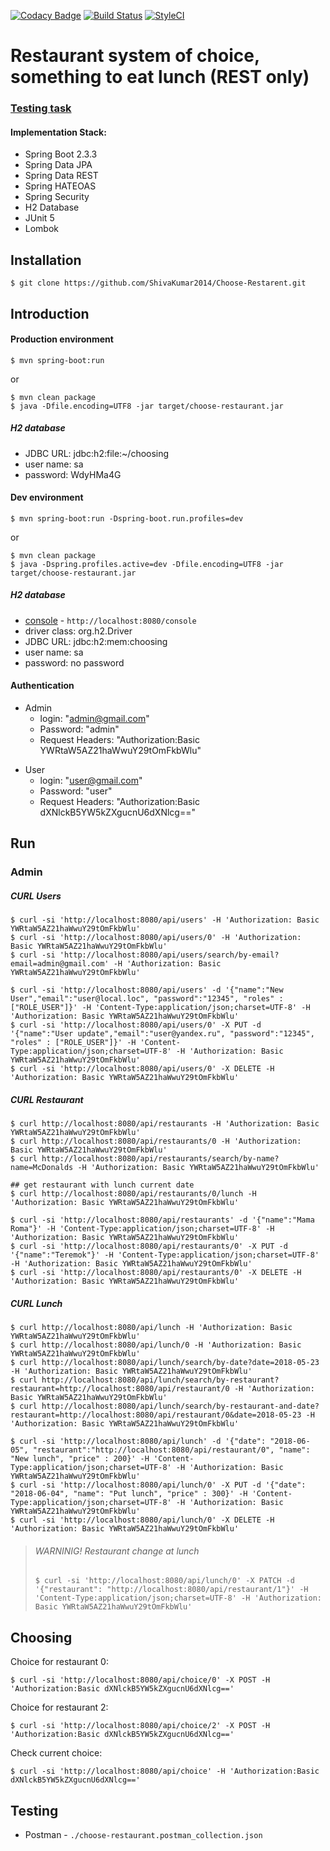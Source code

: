 [![Codacy Badge](https://api.codacy.com/project/badge/Grade/5d67509cb5184a468d92af9b3f3ae35b)](https://app.codacy.com/manual/shiva/choose-restaurant?utm_source=github.com&utm_medium=referral&utm_content=shiva/choose-restaurant&utm_campaign=Badge_Grade_Dashboard)
[![Build Status](https://travis-ci.org/shiva/choose-restaurant.svg?branch=master)](https://travis-ci.org/shiva/choose-restaurant)
[![StyleCI](https://github.styleci.io/repos/134272573/shield?branch=master)](https://github.styleci.io/repos/134272573?branch=master)

Restaurant system of choice, something to eat lunch (REST only)
===============================================================
### [Testing task](https://github.com/ShivaKumar2014/Choose-Restarent/test_task.md)

#### Implementation Stack:

* Spring Boot 2.3.3
* Spring Data JPA
* Spring Data REST
* Spring HATEOAS
* Spring Security
* H2 Database
* JUnit 5
* Lombok

Installation
------------
```console
$ git clone https://github.com/ShivaKumar2014/Choose-Restarent.git
```

Introduction
------------
#### Production environment
```console
$ mvn spring-boot:run
``` 
or
```console
$ mvn clean package
$ java -Dfile.encoding=UTF8 -jar target/choose-restaurant.jar
```

##### H2 database
* JDBC URL: jdbc:h2:file:~/choosing
* user name: sa
* password: WdyHMa4G

#### Dev environment
```console
$ mvn spring-boot:run -Dspring-boot.run.profiles=dev
``` 
or
```console
$ mvn clean package
$ java -Dspring.profiles.active=dev -Dfile.encoding=UTF8 -jar target/choose-restaurant.jar
```

##### H2 database
* [console](http://localhost:8080/console) - `http://localhost:8080/console`
* driver class: org.h2.Driver
* JDBC URL: jdbc:h2:mem:choosing
* user name: sa
* password: no password

#### Authentication
* Admin 
    * login: "admin@gmail.com"
    * Password: "admin"
    * Request Headers: "Authorization:Basic YWRtaW5AZ21haWwuY29tOmFkbWlu"


- User 
    - login: "user@gmail.com"
    - Password: "user"
    - Request Headers: "Authorization:Basic dXNlckB5YW5kZXgucnU6dXNlcg=="

Run
---
### Admin
##### CURL Users
```console
$ curl -si 'http://localhost:8080/api/users' -H 'Authorization: Basic YWRtaW5AZ21haWwuY29tOmFkbWlu'
$ curl -si 'http://localhost:8080/api/users/0' -H 'Authorization: Basic YWRtaW5AZ21haWwuY29tOmFkbWlu'
$ curl -si 'http://localhost:8080/api/users/search/by-email?email=admin@gmail.com' -H 'Authorization: Basic YWRtaW5AZ21haWwuY29tOmFkbWlu'

$ curl -si 'http://localhost:8080/api/users' -d '{"name":"New User","email":"user@local.loc", "password":"12345", "roles" : ["ROLE_USER"]}' -H 'Content-Type:application/json;charset=UTF-8' -H 'Authorization: Basic YWRtaW5AZ21haWwuY29tOmFkbWlu'
$ curl -si 'http://localhost:8080/api/users/0' -X PUT -d '{"name":"User update","email":"user@yandex.ru", "password":"12345", "roles" : ["ROLE_USER"]}' -H 'Content-Type:application/json;charset=UTF-8' -H 'Authorization: Basic YWRtaW5AZ21haWwuY29tOmFkbWlu'
$ curl -si 'http://localhost:8080/api/users/0' -X DELETE -H 'Authorization: Basic YWRtaW5AZ21haWwuY29tOmFkbWlu'
```

##### CURL Restaurant
```console
$ curl http://localhost:8080/api/restaurants -H 'Authorization: Basic YWRtaW5AZ21haWwuY29tOmFkbWlu'
$ curl http://localhost:8080/api/restaurants/0 -H 'Authorization: Basic YWRtaW5AZ21haWwuY29tOmFkbWlu'
$ curl http://localhost:8080/api/restaurants/search/by-name?name=McDonalds -H 'Authorization: Basic YWRtaW5AZ21haWwuY29tOmFkbWlu'

## get restaurant with lunch current date
$ curl http://localhost:8080/api/restaurants/0/lunch -H 'Authorization: Basic YWRtaW5AZ21haWwuY29tOmFkbWlu'

$ curl -si 'http://localhost:8080/api/restaurants' -d '{"name":"Mama Roma"}' -H 'Content-Type:application/json;charset=UTF-8' -H 'Authorization: Basic YWRtaW5AZ21haWwuY29tOmFkbWlu'
$ curl -si 'http://localhost:8080/api/restaurants/0' -X PUT -d '{"name":"Teremok"}' -H 'Content-Type:application/json;charset=UTF-8' -H 'Authorization: Basic YWRtaW5AZ21haWwuY29tOmFkbWlu'
$ curl -si 'http://localhost:8080/api/restaurants/0' -X DELETE -H 'Authorization: Basic YWRtaW5AZ21haWwuY29tOmFkbWlu'
```

##### CURL Lunch
```console
$ curl http://localhost:8080/api/lunch -H 'Authorization: Basic YWRtaW5AZ21haWwuY29tOmFkbWlu'
$ curl http://localhost:8080/api/lunch/0 -H 'Authorization: Basic YWRtaW5AZ21haWwuY29tOmFkbWlu'
$ curl http://localhost:8080/api/lunch/search/by-date?date=2018-05-23 -H 'Authorization: Basic YWRtaW5AZ21haWwuY29tOmFkbWlu'
$ curl http://localhost:8080/api/lunch/search/by-restaurant?restaurant=http://localhost:8080/api/restaurant/0 -H 'Authorization: Basic YWRtaW5AZ21haWwuY29tOmFkbWlu'
$ curl http://localhost:8080/api/lunch/search/by-restaurant-and-date?restaurant=http://localhost:8080/api/restaurant/0&date=2018-05-23 -H 'Authorization: Basic YWRtaW5AZ21haWwuY29tOmFkbWlu'

$ curl -si 'http://localhost:8080/api/lunch' -d '{"date": "2018-06-05", "restaurant":"http://localhost:8080/api/restaurant/0", "name": "New lunch", "price" : 200}' -H 'Content-Type:application/json;charset=UTF-8' -H 'Authorization: Basic YWRtaW5AZ21haWwuY29tOmFkbWlu'
$ curl -si 'http://localhost:8080/api/lunch/0' -X PUT -d '{"date": "2018-06-04", "name": "Put lunch", "price" : 300}' -H 'Content-Type:application/json;charset=UTF-8' -H 'Authorization: Basic YWRtaW5AZ21haWwuY29tOmFkbWlu'
$ curl -si 'http://localhost:8080/api/lunch/0' -X DELETE -H 'Authorization: Basic YWRtaW5AZ21haWwuY29tOmFkbWlu'
```

>###### WARNINIG! Restaurant change at lunch
>```console
>$ curl -si 'http://localhost:8080/api/lunch/0' -X PATCH -d '{"restaurant": "http://localhost:8080/api/restaurant/1"}' -H 'Content-Type:application/json;charset=UTF-8' -H 'Authorization: Basic YWRtaW5AZ21haWwuY29tOmFkbWlu'
>```

## Choosing
Choice for restaurant 0:
```console
$ curl -si 'http://localhost:8080/api/choice/0' -X POST -H 'Authorization:Basic dXNlckB5YW5kZXgucnU6dXNlcg=='
```

Choice for restaurant 2:
```console
$ curl -si 'http://localhost:8080/api/choice/2' -X POST -H 'Authorization:Basic dXNlckB5YW5kZXgucnU6dXNlcg=='
```

Check current choice:
```console
$ curl -si 'http://localhost:8080/api/choice' -H 'Authorization:Basic dXNlckB5YW5kZXgucnU6dXNlcg=='
```

## Testing
* Postman - `./choose-restaurant.postman_collection.json`


